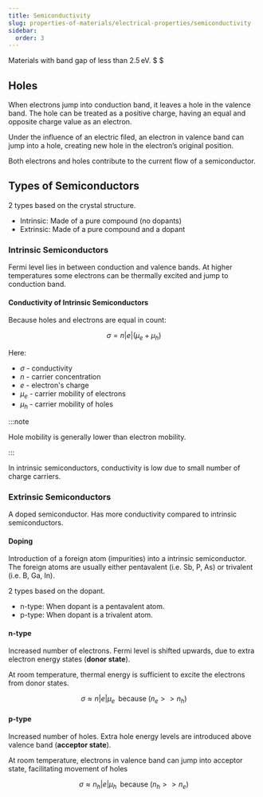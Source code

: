 ```yaml
---
title: Semiconductivity
slug: properties-of-materials/electrical-properties/semiconductivity
sidebar:
  order: 3
---
```


Materials with band gap of less than $2.5\,\text{eV}$. $ $

## Holes

When electrons jump into conduction band, it leaves a hole in the valence band.
The hole can be treated as a positive charge, having an equal and opposite
charge value as an electron.

Under the influence of an electric filed, an electron in valence band can jump
into a hole, creating new hole in the electron’s original position.

Both electrons and holes contribute to the current flow of a semiconductor.

## Types of Semiconductors

2 types based on the crystal structure.

- Intrinsic: Made of a pure compound (no dopants)
- Extrinsic: Made of a pure compound and a dopant

### Intrinsic Semiconductors

Fermi level lies in between conduction and valence bands. At higher temperatures
some electrons can be thermally excited and jump to conduction band.

#### Conductivity of Intrinsic Semiconductors

Because holes and electrons are equal in count:

```math
\sigma=n\lvert{e}\rvert(\mu_e+\mu_h)
```

Here:

- $\sigma$ - conductivity
- $n$ - carrier concentration
- $e$ - electron's charge
- $\mu_e$ - carrier mobility of electrons
- $\mu_h$ - carrier mobility of holes

:::note

Hole mobility is generally lower than electron mobility.

:::

In intrinsic semiconductors, conductivity is low due to small number of charge
carriers.

### Extrinsic Semiconductors

A doped semiconductor. Has more conductivity compared to intrinsic
semiconductors.

#### Doping

Introduction of a foreign atom (impurities) into a intrinsic semiconductor. The
foreign atoms are usually either pentavalent (i.e. Sb, P, As) or trivalent (i.e.
B, Ga, In).

2 types based on the dopant.

- n-type: When dopant is a pentavalent atom.
- p-type: When dopant is a trivalent atom.

#### n-type

Increased number of electrons. Fermi level is shifted upwards, due to extra
electron energy states (**donor state**).

At room temperature, thermal energy is sufficient to excite the electrons from
donor states.

```math
\sigma\approx n\lvert{e}\rvert\mu_e
\;\;
\text{because}
\;
(n_e >> n_h)
```

#### p-type

Increased number of holes. Extra hole energy levels are introduced above valence
band (**acceptor state**).

At room temperature, electrons in valence band can jump into acceptor state,
facilitating movement of holes

```math
\sigma\approx n_h\lvert{e}\rvert\mu_h
\;\;
\text{because}
\;
(n_h>>n_e)
```
